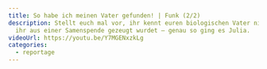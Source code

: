 ```yaml
---
title: So habe ich meinen Vater gefunden! | Funk (2/2)
description: Stellt euch mal vor, ihr kennt euren biologischen Vater nicht, weil
  ihr aus einer Samenspende gezeugt wurdet – genau so ging es Julia.
videoUrl: https://youtu.be/Y7MGENxzkLg
categories:
  - reportage
---
```

